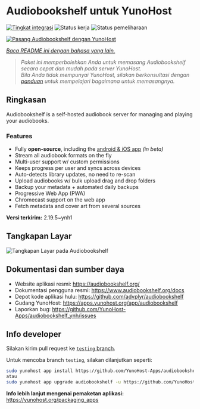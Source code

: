<!--
N.B.: README ini dibuat secara otomatis oleh <https://github.com/YunoHost/apps/tree/master/tools/readme_generator>
Ini TIDAK boleh diedit dengan tangan.
-->

# Audiobookshelf untuk YunoHost

[![Tingkat integrasi](https://apps.yunohost.org/badge/integration/audiobookshelf)](https://ci-apps.yunohost.org/ci/apps/audiobookshelf/)
![Status kerja](https://apps.yunohost.org/badge/state/audiobookshelf)
![Status pemeliharaan](https://apps.yunohost.org/badge/maintained/audiobookshelf)

[![Pasang Audiobookshelf dengan YunoHost](https://install-app.yunohost.org/install-with-yunohost.svg)](https://install-app.yunohost.org/?app=audiobookshelf)

*[Baca README ini dengan bahasa yang lain.](./ALL_README.md)*

> *Paket ini memperbolehkan Anda untuk memasang Audiobookshelf secara cepat dan mudah pada server YunoHost.*  
> *Bila Anda tidak mempunyai YunoHost, silakan berkonsultasi dengan [panduan](https://yunohost.org/install) untuk mempelajari bagaimana untuk memasangnya.*

## Ringkasan

Audiobookshelf is a self-hosted audiobook server for managing and playing your audiobooks.

### Features

* Fully **open-source**, including the [android & iOS app](https://github.com/advplyr/audiobookshelf-app) *(in beta)*
* Stream all audiobook formats on the fly
* Multi-user support w/ custom permissions
* Keeps progress per user and syncs across devices
* Auto-detects library updates, no need to re-scan
* Upload audiobooks w/ bulk upload drag and drop folders
* Backup your metadata + automated daily backups
* Progressive Web App (PWA)
* Chromecast support on the web app
* Fetch metadata and cover art from several sources

**Versi terkirim:** 2.19.5~ynh1

## Tangkapan Layar

![Tangkapan Layar pada Audiobookshelf](./doc/screenshots/audiobookshelf.jpg)

## Dokumentasi dan sumber daya

- Website aplikasi resmi: <https://audiobookshelf.org/>
- Dokumentasi pengguna resmi: <https://www.audiobookshelf.org/docs>
- Depot kode aplikasi hulu: <https://github.com/advplyr/audiobookshelf>
- Gudang YunoHost: <https://apps.yunohost.org/app/audiobookshelf>
- Laporkan bug: <https://github.com/YunoHost-Apps/audiobookshelf_ynh/issues>

## Info developer

Silakan kirim pull request ke [`testing` branch](https://github.com/YunoHost-Apps/audiobookshelf_ynh/tree/testing).

Untuk mencoba branch `testing`, silakan dilanjutkan seperti:

```bash
sudo yunohost app install https://github.com/YunoHost-Apps/audiobookshelf_ynh/tree/testing --debug
atau
sudo yunohost app upgrade audiobookshelf -u https://github.com/YunoHost-Apps/audiobookshelf_ynh/tree/testing --debug
```

**Info lebih lanjut mengenai pemaketan aplikasi:** <https://yunohost.org/packaging_apps>
